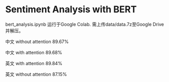 # Sentiment Analysis with BERT

bert_analysis.ipynb 运行于Google Colab. 需上传data/data.7z至Google Drive并解压。

中文 without attention 89.67%

中文 with attention 89.68%

英文 with attention 89.84%

英文 without attention 87.15%
